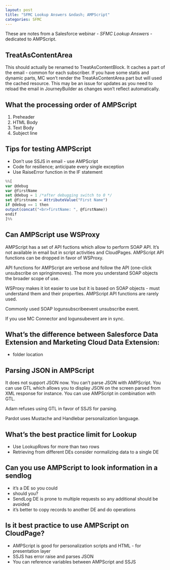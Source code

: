 ```yaml
---
layout: post
title: "SFMC Lookup Answers &ndash; AMPScript"
categories: SFMC
---
```

These are notes from a Salesforce webinar - *SFMC Lookup Answers* - dedicated to AMPScript.

## TreatAsContentArea

This should actually be renamed to TreatAsContentBlock. It caches a part of the email - common for each subscriber. If you have some statis and dynamic parts, MC won’t render the TreatAsContentArea part but will used the cached resource. This may be an issue for updates as you need to reload the email in JourneyBuilder as changes won’t reflect automatically.

## What the processing order of AMPScript



1. Preheader
2. HTML Body
3. Text Body
4. Subject line

## Tips for testing AMPScript



*   Don’t use SSJS in email - use AMPScript
*   Code for resilience; anticipate every single exception
*   Use RaiseError function in the IF statement

```javascript
%%[
var @debug
var @firstName
set @debug = 1 /*after debugging switch to 0 */
set @firstname = AttributeValue("First Name")
if @debug == 1 then
output(concat("<br>firstName: ", @firstName))
endif
]%%
```
## Can AMPScript use WSProxy

AMPScript has a set of API fuctions which allow to perform SOAP API. It’s not available in email but in script activities and CloudPages. AMPScript API functions can be dropped in favor of WSProxy.

API functions for AMPScript are verbose and follow the API (one-click unsubscribe on springinmoves). The more you understand SOAP objects the broader scope of use.

WSProxy makes it lot easier to use but it is based on SOAP objects - must understand them and their properties. AMPScript API functions are rarely used.

Commonly used SOAP logunsubscribeevent unsubscribe event.

If you use MC Connector and logunsubevent are in sync.

## What’s the difference between Salesforce Data Extension and Marketing Cloud Data Extension:



*   folder location

## Parsing JSON in AMPScript

It does not support JSON now. You can’t parse JSON with AMPScript. You can use GTL which allows you to display JSON on the screen parsed from XML response for instance. You can use AMPScript in combination with GTL.

Adam refuses using GTL in favor of SSJS for parsing.

Pardot uses Mustache and Handlebar personalization language.

## What’s the best practice limit for Lookup



*   Use LookupRows for more than two rows
*   Retrieving from different DEs consider normalizing data to a single DE

## Can you use AMPScript to look information in a sendlog



*   it’s a DE so you could
*   should you?
*   SendLog DE is prone to multiple requests so any additional should be avoided
*   it’s better to copy records to another DE and do operations

## Is it best practice to use AMPScript on CloudPage?



*   AMPScript is good for personalization scripts and HTML - for presentation layer
*   SSJS has error raise and parses JSON
*   You can reference variables between AMPScript and SSJS